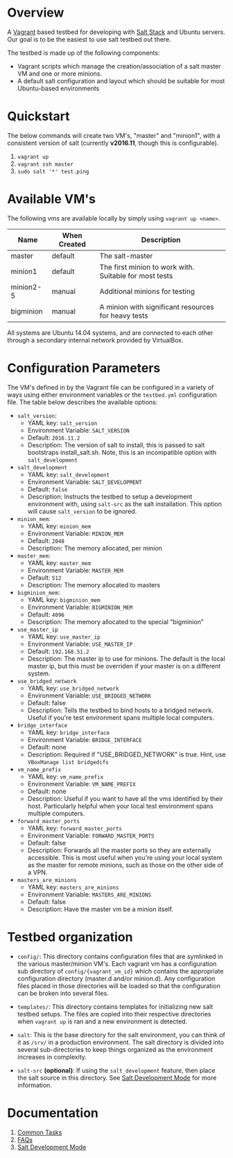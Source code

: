 # Overview

A [Vagrant](https://www.vagrantup.com) based testbed for developing with [Salt Stack](http://saltstack.com) and Ubuntu servers. Our goal is to be the easiest to use salt testbed out there.

The testbed is made up of the following components:

* Vagrant scripts which manage the creation/association of a salt master VM and one or more minions.
* A default salt configuration and layout which should be suitable for most Ubuntu-based environments

# Quickstart

The below commands will create two VM's, "master" and "minion1", with a consistent version of salt (currently **v2016.11**, though this is configurable).

1. `vagrant up`
2. `vagrant ssh master` 
3. `sudo salt '*' test.ping`

# Available VM's

The following vms are available locally by simply using `vagrant up <name>`.

|Name      |When Created|Description           |
|----------|------------|----------------------|
|master    |default|The salt-master            |
|minion1   |default|The first minion to work with. Suitable for most tests|
|minion2-5 |manual|Additional minions for testing|
|bigminion |manual|A minion with significant resources for heavy tests|

All systems are Ubuntu 14.04 systems, and are connected to each other through a secondary internal network provided by VirtualBox.

# Configuration Parameters

The VM's defined in by the Vagrant file can be configured in a variety of ways using either environment variables or the `testbed.yml` configuration file. The table below describes the available options:


* `salt_version`:
  * YAML key: `salt_version`
  * Environment Variable: `SALT_VERSION`
  * Default: `2016.11.2`
  * Description: The version of salt to install, this is passed to salt bootstraps install_salt.sh. Note, this is an incompatible option with `salt_development`
* `salt_development`
  * YAML key: `salt_development`
  * Environment Variable: `SALT_DEVELOPMENT`
  * Default: `false`
  * Description: Instructs the testbed to setup a development environment with, using `salt-src` as the salt installation. This option will cause `salt_version` to be ignored.
* `minion_mem`:
  * YAML key: `minion_mem`
  * Environment Variable: `MINION_MEM`
  * Default: `2048`
  * Description: The memory allocated, per minion
* `master_mem`:
  * YAML key: `master_mem`
  * Environment Variable: `MASTER_MEM`
  * Default: `512`
  * Description: The memory allocated to masters
* `bigminion_mem`:
  * YAML key: `bigminion_mem`
  * Environment Variable: `BIGMINION_MEM`
  * Default: `4096`
  * Description: The memory allocated to the special "bigminion"
* `use_master_ip`
  * YAML key: `use_master_ip`
  * Environment Variable: `USE_MASTER_IP`
  * Default: `192.168.51.2`
  * Description: The master ip to use for minions. The default is the local master ip, but this must be overriden if your master is on a different system.
* `use_bridged_network`
  * YAML key: `use_bridged_network`
  * Environment Variable: `USE_BRIDGED_NETWORK`
  * Default: false
  * Description: Tells the testbed to bind hosts to a bridged network. Useful if you're test environment spans multiple local computers.
* `bridge_interface`
  * YAML key: `bridge_interface`
  * Environment Variable: `BRIDGE_INTERFACE`
  * Default: none
  * Description: Required if "USE_BRIDGED_NETWORK" is true. Hint, use `VBoxManage list bridgedifs` 
* `vm_name_prefix`
  * YAML key: `vm_name_prefix`
  * Environment Variable: `VM_NAME_PREFIX`
  * Default: none
  * Description: Useful if you want to have all the vms identified by their host. Particularly helpful when your local test environment spans multiple computers.
* `forward_master_ports`
  * YAML key: `forward_master_ports`
  * Environment Variable: `FORWARD_MASTER_PORTS`
  * Default: false
  * Description: Forwards all the master ports so they are externally accessible. This is most useful when you're using your local system as the master for remote minions, such as those on the other side of a VPN.
* `masters_are_minions`
  * YAML key: `masters_are_minions`
  * Environment Variable: `MASTERS_ARE_MINIONS`
  * Default: false
  * Description: Have the master vm be a minion itself.

# Testbed organization

* `config/`: This directory contains configuration files that are symlinked in the various master/minion VM's. Each vagrant vm has a configuration sub directory of `config/{vagrant_vm_id}` which contains the appropriate configuration directory (master.d and/or minion.d). Any configuration files placed in those directories will be loaded so that the configuration can be broken into several files.
  
* `templates/`: This directory contains templates for initializing new salt testbed setups. The files are copied into their respective directories when `vagrant up` is ran and a new environment is detected.

* `salt`: This is the base directory for the salt environment, you can think of it as `/srv/` in a production environment. The salt directory is divided into several sub-directories to keep things organized as the environment increases in complexity.

* `salt-src` **(optional)**: If using the `salt_development` feature, then place the salt source in this directory. See [Salt Development Mode](docs/salt-development-mode.md) for more information.

# Documentation

1. [Common Tasks](docs/common-tasks.md)
3. [FAQs](docs/faqs.md)
6. [Salt Development Mode](docs/salt-development-mode.md)
